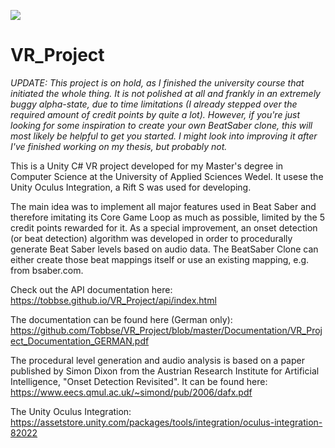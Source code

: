 ![](https://github.com/Tobbse/VR_Project/blob/master/Documentation/nitro_screenshot_150919.PNG)

# VR_Project
*UPDATE:
This project is on hold, as I finished the university course that initiated the whole thing. It is not polished at all and frankly in an extremely buggy alpha-state, due to time limitations (I already stepped over the required amount of credit points by quite a lot).
However, if you're just looking for some inspiration to create your own BeatSaber clone, this will most likely be helpful to get you started. I might look into improving it after I've finished working on my thesis, but probably not.*

This is a Unity C# VR project developed for my Master's degree in Computer Science at the University of Applied Sciences Wedel. It usese the Unity Oculus Integration, a Rift S was used for developing.

The main idea was to implement all major features used in Beat Saber and therefore imitating its Core Game Loop as much as possible, limited by the 5 credit points rewarded for it. As a special improvement, an onset detection (or beat detection) algorithm was developed in order to procedurally generate Beat Saber levels based on audio data. The BeatSaber Clone can either create those beat mappings itself or use an existing mapping, e.g. from bsaber.com.

Check out the API documentation here:
https://tobbse.github.io/VR_Project/api/index.html

The documentation can be found here (German only):
https://github.com/Tobbse/VR_Project/blob/master/Documentation/VR_Project_Documentation_GERMAN.pdf

The procedural level generation and audio analysis is based on a paper published by Simon Dixon from the Austrian Research Institute for Artificial Intelligence, "Onset Detection Revisited". It can be found here:
https://www.eecs.qmul.ac.uk/~simond/pub/2006/dafx.pdf

The Unity Oculus Integration:
https://assetstore.unity.com/packages/tools/integration/oculus-integration-82022
